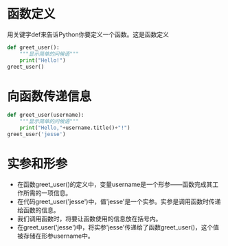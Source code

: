 # 函数定义
用关键字def来告诉Python你要定义一个函数。这是函数定义
```python
def greet_user():
    """显示简单的问候语"""
    print("Hello!")
greet_user()
```

# 向函数传递信息
```python
def greet_user(username):
    """显示简单的问候语"""
    print("Hello,"+username.title()+"!")
greet_user('jesse')
```
		
# 实参和形参
* 在函数greet_user()的定义中，变量username是一个形参——函数完成其工作所需的一项信息。
* 在代码greet_user('jesse')中，值'jesse'是一个实参。实参是调用函数时传递给函数的信息。
* 我们调用函数时，将要让函数使用的信息放在括号内。
* 在greet_user('jesse')中，将实参'jesse'传递给了函数greet_user()，这个值被存储在形参username中。
